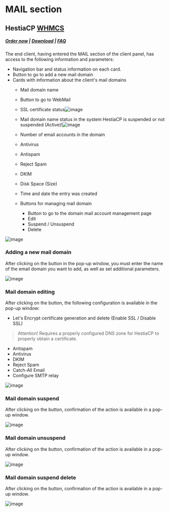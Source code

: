 # MAIL section

## HestiaCP **[WHMCS](https://puqcloud.com/link.php?id=77)**

##### [Order now](https://puqcloud.com/index.php?rp=/store/whmcs-module-hestiacp) | [Download](https://download.puqcloud.com/WHMCS/servers/PUQ_WHMCS-HestiaCP/) | [FAQ](https://faq.puqcloud.com/) 

The end client, having entered the MAIL section of the client panel, has access to the following information and parameters:

- Navigation bar and status information on each card.
- Button to go to add a new mail domain
- Cards with information about the client's mail domains 
    - Mail domain name
    - Button to go to WebMail
    - SSL certificate status![image](https://user-images.githubusercontent.com/81689153/234535932-996f8c7f-7b80-4540-84f7-c3fd4380889a.png)
    - Mail domain name status in the system HestiaCP is suspended or not suspended (Active)!![image](https://user-images.githubusercontent.com/81689153/223438956-940c975c-fc90-48b2-aca0-65cfb4be4023.png)
    - Number of email accounts in the domain
    - Antivirus
    - Antispam
    - Reject Spam
    - DKIM
    - Disk Space (Size)
    - Time and date the entry was created
    - Buttons for managing mail domain  
        
        - Button to go to the domain mail account management page
        - Edit
        - Suspend / Unsuspend
        - Delete

![image](https://github.com/PUQ-sp-z-o-o/WHMCS-Module-HestiaCP/assets/81689153/e1cc9826-cf12-4e66-802a-d32390b4fff4)

### Adding a new mail domain

After clicking on the button in the pop-up window, you must enter the name of the email domain you want to add, as well as set additional parameters.

![image](https://github.com/PUQ-sp-z-o-o/WHMCS-Module-HestiaCP/assets/81689153/5de1a96f-fcf5-4ae5-9814-ae5478fc7953)

### Mail domain editing

After clicking on the button, the following configuration is available in the pop-up window:

- Let's Encrypt certificate generation and delete (Enable SSL / Disable SSL)  
>Attention! Requires a properly configured DNS zone for HestiaCP to properly obtain a certificate.
- Antispam
- Antivirus
- DKIM
- Reject Spam
- Catch-All Email
- Configure SMTP relay

![image](https://github.com/PUQ-sp-z-o-o/WHMCS-Module-HestiaCP/assets/81689153/5547d502-f776-48bf-82ac-d00414a36138)

### Mail domain suspend

After clicking on the button, confirmation of the action is available in a pop-up window.

![image](https://github.com/PUQ-sp-z-o-o/WHMCS-Module-HestiaCP/assets/81689153/6d996962-541a-42b1-8cdd-f9a888312745)

### Mail domain unsuspend 

After clicking on the button, confirmation of the action is available in a pop-up window.

![image](https://github.com/PUQ-sp-z-o-o/WHMCS-Module-HestiaCP/assets/81689153/15e953f6-9d9d-459c-bd70-c209d34d4038)

### Mail domain suspend delete

After clicking on the button, confirmation of the action is available in a pop-up window.

![image](https://github.com/PUQ-sp-z-o-o/WHMCS-Module-HestiaCP/assets/81689153/672fbe09-fc34-4163-aa99-d970d8154e73)
